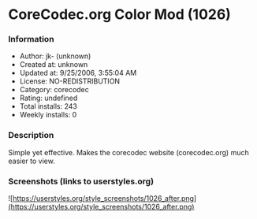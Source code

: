 # CoreCodec.org Color Mod (1026)

### Information
- Author: jk- (unknown)
- Created at: unknown
- Updated at: 9/25/2006, 3:55:04 AM
- License: NO-REDISTRIBUTION
- Category: corecodec
- Rating: undefined
- Total installs: 243
- Weekly installs: 0


### Description
Simple yet effective.  Makes the corecodec website (corecodec.org) much easier to view.


### Screenshots (links to userstyles.org)
![https://userstyles.org/style_screenshots/1026_after.png](https://userstyles.org/style_screenshots/1026_after.png)


